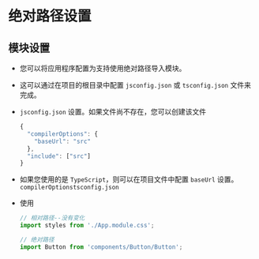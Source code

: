 # 绝对路径设置

## 模块设置

*   您可以将应用程序配置为支持使用绝对路径导入模块。

*   这可以通过在项目的根目录中配置 `jsconfig.json` 或 `tsconfig.json` 文件来完成。

*   `jsconfig.json` 设置。如果文件尚不存在，您可以创建该文件

    ```javascript
    {
      "compilerOptions": {
        "baseUrl": "src"
      },
      "include": ["src"]
    }
    ```

*   如果您使用的是 `TypeScript`，则可以在项目文件中配置 `baseUrl` 设置。`compilerOptionstsconfig.json`

*   使用

    ```javascript
    // 相对路径--没有变化
    import styles from './App.module.css';

    // 绝对路径
    import Button from 'components/Button/Button';
    ```

